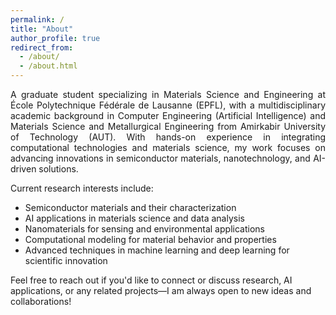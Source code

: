 ```yaml
---
permalink: /
title: "About"
author_profile: true
redirect_from: 
  - /about/
  - /about.html
---
```

<p align="justify">
A graduate student specializing in Materials Science and Engineering at École Polytechnique Fédérale de Lausanne (EPFL), with a multidisciplinary academic background in Computer Engineering (Artificial Intelligence) and Materials Science and Metallurgical Engineering from Amirkabir University of Technology (AUT). With hands-on experience in integrating computational technologies and materials science, my work focuses on advancing innovations in semiconductor materials, nanotechnology, and AI-driven solutions.</p>

Current research interests include:
- Semiconductor materials and their characterization
- AI applications in materials science and data analysis
- Nanomaterials for sensing and environmental applications
- Computational modeling for material behavior and properties
- Advanced techniques in machine learning and deep learning for scientific innovation

Feel free to reach out if you'd like to connect or discuss research, AI applications, or any related projects—I am always open to new ideas and collaborations!





